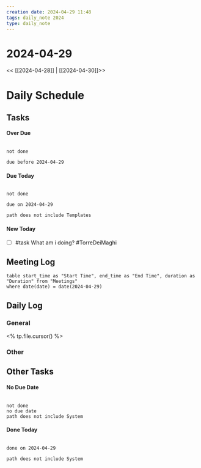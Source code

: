 ```yaml
---
creation date: 2024-04-29 11:48
tags: daily_note 2024
type: daily_note
---
```

# 2024-04-29
<< [[2024-04-28]] | [[2024-04-30]]>>

# Daily Schedule

## Tasks

#### Over Due
```tasks

not done

due before 2024-04-29

```

#### Due Today
```tasks

not done

due on 2024-04-29

path does not include Templates

```

#### New Today
- [ ] #task What am i doing? #TorreDeiMaghi



## Meeting Log

```dataview
table start_time as "Start Time", end_time as "End Time", duration as "Duration" from "Meetings"
where date(date) = date(2024-04-29)
```
## Daily Log

### General

<% tp.file.cursor() %>

### Other




## Other Tasks

#### No Due Date
```tasks

not done
no due date
path does not include System

```

#### Done Today

```tasks

done on 2024-04-29

path does not include System

```
